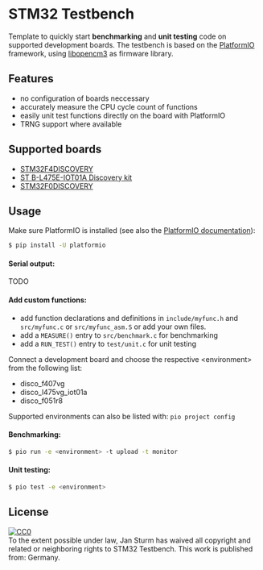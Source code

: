 # STM32 Testbench
 Template to quickly start **benchmarking** and **unit testing** code on supported development boards. The testbench is based on the [PlatformIO](https://platformio.org) framework, using [libopencm3](https://github.com/libopencm3/libopencm3) as firmware library.
 
 ## Features
 - no configuration of boards neccessary
 - accurately measure the CPU cycle count of functions
 - easily unit test functions directly on the board with PlatformIO 
 - TRNG support where available
 
 ## Supported boards
 - [STM32F4DISCOVERY](https://docs.platformio.org/en/latest/boards/ststm32/disco_f407vg.html)
 - [ST B-L475E-IOT01A Discovery kit](https://docs.platformio.org/en/latest/boards/ststm32/disco_l475vg_iot01a.html)
 - [STM32F0DISCOVERY](https://docs.platformio.org/en/latest/boards/ststm32/disco_f051r8.html)
 
## Usage
Make sure PlatformIO is installed (see also the [PlatformIO documentation](https://docs.platformio.org/en/latest/core/installation.html)):
```bash
$ pip install -U platformio
```

#### Serial output:
TODO

#### Add custom functions:
- add function declarations and definitions in `include/myfunc.h` and `src/myfunc.c` or `src/myfunc_asm.S` or add your own files.
- add a `MEASURE()` entry to `src/benchmark.c` for benchmarking
- add a `RUN_TEST()` entry to `test/unit.c` for unit testing

Connect a development board and choose the respective \<environment\> from the following list:
- disco_f407vg
- disco_l475vg_iot01a
- disco_f051r8

Supported environments can also be listed with: `pio project config`

#### Benchmarking:
```bash
$ pio run -e <environment> -t upload -t monitor
```
#### Unit testing:
```bash
$ pio test -e <environment>
```

## License
<p xmlns:dct="http://purl.org/dc/terms/" xmlns:vcard="http://www.w3.org/2001/vcard-rdf/3.0#">
  <a rel="license"
     href="http://creativecommons.org/publicdomain/zero/1.0/">
    <img src="https://licensebuttons.net/p/zero/1.0/88x31.png" style="border-style: none;" alt="CC0" />
  </a>
  <br />
  To the extent possible under law,
  <span resource="[_:publisher]" rel="dct:publisher">
    <span property="dct:title">Jan Sturm</span></span>
  has waived all copyright and related or neighboring rights to
  <span property="dct:title">STM32 Testbench</span>.
This work is published from:
<span property="vcard:Country" datatype="dct:ISO3166"
      content="DE" about="[_:publisher]">
  Germany</span>.
</p>